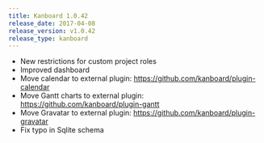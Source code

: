 ```yaml
---
title: Kanboard 1.0.42
release_date: 2017-04-08
release_version: v1.0.42
release_type: kanboard
---
```


* New restrictions for custom project roles
* Improved dashboard
* Move calendar to external plugin: https://github.com/kanboard/plugin-calendar
* Move Gantt charts to external plugin: https://github.com/kanboard/plugin-gantt
* Move Gravatar to external plugin: https://github.com/kanboard/plugin-gravatar
* Fix typo in Sqlite schema